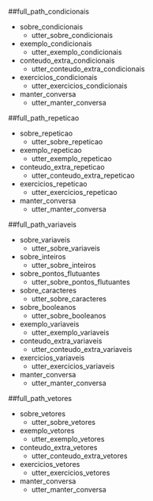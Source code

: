 ##full_path_condicionais
* sobre_condicionais
    - utter_sobre_condicionais
* exemplo_condicionais
	- utter_exemplo_condicionais
* conteudo_extra_condicionais
    - utter_conteudo_extra_condicionais
* exercicios_condicionais
    - utter_exercicios_condicionais
* manter_conversa
	- utter_manter_conversa

##full_path_repeticao
* sobre_repeticao
    - utter_sobre_repeticao
* exemplo_repeticao
	- utter_exemplo_repeticao
* conteudo_extra_repeticao
    - utter_conteudo_extra_repeticao
* exercicios_repeticao
    - utter_exercicios_repeticao
* manter_conversa
	- utter_manter_conversa

##full_path_variaveis
* sobre_variaveis
    - utter_sobre_variaveis
* sobre_inteiros
    - utter_sobre_inteiros
* sobre_pontos_flutuantes
    - utter_sobre_pontos_flutuantes
* sobre_caracteres
    - utter_sobre_caracteres
* sobre_booleanos
    - utter_sobre_booleanos
* exemplo_variaveis
	- utter_exemplo_variaveis
* conteudo_extra_variaveis
    - utter_conteudo_extra_variaveis
* exercicios_variaveis
    - utter_exercicios_variaveis
* manter_conversa
	- utter_manter_conversa

##full_path_vetores
* sobre_vetores
    - utter_sobre_vetores
* exemplo_vetores
    - utter_exemplo_vetores
* conteudo_extra_vetores
    - utter_conteudo_extra_vetores
* exercicios_vetores
    - utter_exercicios_vetores
* manter_conversa
    - utter_manter_conversa